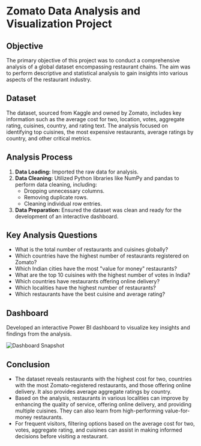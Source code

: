 # Zomato Data Analysis and Visualization Project

## Objective
The primary objective of this project was to conduct a comprehensive analysis of a global dataset encompassing restaurant chains. The aim was to perform descriptive and statistical analysis to gain insights into various aspects of the restaurant industry.

## Dataset
The dataset, sourced from Kaggle and owned by Zomato, includes key information such as the average cost for two, location, votes, aggregate rating, cuisines, country, and rating text. The analysis focused on identifying top cuisines, the most expensive restaurants, average ratings by country, and other critical metrics.

## Analysis Process
1. **Data Loading:** Imported the raw data for analysis.
2. **Data Cleaning:** Utilized Python libraries like NumPy and pandas to perform data cleaning, including:
   - Dropping unnecessary columns.
   - Removing duplicate rows.
   - Cleaning individual row entries.
3. **Data Preparation:** Ensured the dataset was clean and ready for the development of an interactive dashboard.

## Key Analysis Questions
- What is the total number of restaurants and cuisines globally?
- Which countries have the highest number of restaurants registered on Zomato?
- Which Indian cities have the most "value for money" restaurants?
- What are the top 10 cuisines with the highest number of votes in India?
- Which countries have restaurants offering online delivery?
- Which localities have the highest number of restaurants?
- Which restaurants have the best cuisine and average rating?

## Dashboard
Developed an interactive Power BI dashboard to visualize key insights and findings from the analysis.

![Dashboard Snapshot](https://github.com/ritikaga/Zomato-Analysis-with-Python-and-visualization-with-Power-BI/assets/66274316/697a2508-fb25-4f8d-829b-803371175bf7)

## Conclusion
- The dataset reveals restaurants with the highest cost for two, countries with the most Zomato-registered restaurants, and those offering online delivery. It also provides average aggregate ratings by country.
- Based on the analysis, restaurants in various localities can improve by enhancing the quality of service, offering online delivery, and providing multiple cuisines. They can also learn from high-performing value-for-money restaurants.
- For frequent visitors, filtering options based on the average cost for two, votes, aggregate rating, and cuisines can assist in making informed decisions before visiting a restaurant.
